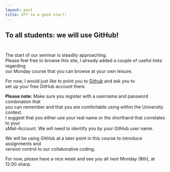 ```yaml
---
layout: post
title: Off to a good start!
---
```


## To all students: we will use GitHub! <br><br>
  
  
The start of our seminar is steadily approaching.  
Please feel free to browse this site, I already added a couple of useful links regarding  
our Monday course that you can browse at your own leisure.

For now, I would just like to point you to [Github](http://github.com) and ask you to  
set up your free GitHub account there. 
  
**Please note:** Make sure you register with a username and password combination that  
you can remember and that you are comfortable using within the University context.  
I suggest that you either use your real name or the shorthand that correlates to your  
sMail-Account. We will need to identify you by your GitHub user name.

We will be using GitHub at a later point in this course to introduce assignments and  
version control to our collaborative coding.  

For now, please have a nice week and see you all next Monday (8th), at 12:00 sharp.
